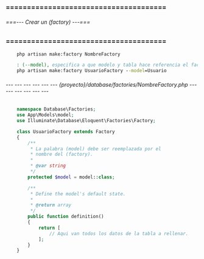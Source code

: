 ### ====================================== ###
###### ===--- Crear un (factory) ---=== ######
### ====================================== ###

<!-- Los factories sirven para llenar de datos una tabla. Los factories son aquellas fabricas que utilizaremos 
para llenar con datos de prueba las tablas que necesitemos llenar. -->

<!-- Para crear un factory ejecutamos el comando. -->

```bat
	php artisan make:factory NombreFactory

	: (--model), especifica a que modelo y tabla hace referencia el factory.
	php artisan make:factory UsuarioFactory --model=Usuario
```

###### --- --- --- --- --- --- {proyecto}/database/factories/NombreFactory.php --- --- --- --- --- --- ######

```php
	namespace Database\Factories;
	use App\Models\model;
	use Illuminate\Database\Eloquent\Factories\Factory;

	class UsuarioFactory extends Factory
	{
	    /**
	     * La palabra (model) debe ser reemplazada por el 
	     * nombre del (factory).
	     *
	     * @var string
	     */
	    protected $model = model::class;

	    /**
	     * Define the model's default state.
	     *
	     * @return array
	     */
	    public function definition()
	    {
	        return [
	            // Aqui van todos los datos de la tabla a rellenar.
	        ];
	    }
	}
```